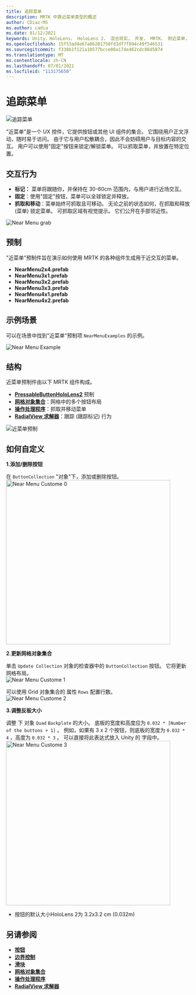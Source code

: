 ```yaml
---
title: 追踪菜单
description: MRTK 中靠近菜单类型的概述
author: CDiaz-MS
ms.author: cadia
ms.date: 01/12/2021
keywords: Unity，HoloLens， HoloLens 2， 混合现实， 开发， MRTK， 附近菜单，
ms.openlocfilehash: 15f53ad4e67a0b281750fd1df7f894c49f546531
ms.sourcegitcommit: f338b1f121a10577bcce08a174e462cdc86d5874
ms.translationtype: MT
ms.contentlocale: zh-CN
ms.lasthandoff: 07/01/2021
ms.locfileid: "113175650"
---
```

# <a name="near-menu"></a>追踪菜单

![追踪菜单](../images/near-menu/MRTK_UX_NearMenu.png)

"近菜单"是一个 UX 控件，它提供按钮或其他 UI 组件的集合。 它围绕用户正文浮动，随时易于访问。 由于它与用户松散耦合，因此不会妨碍用户与目标内容的交互。 用户可以使用"固定"按钮来锁定/解锁菜单。 可以抓取菜单，并放置在特定位置。

## <a name="interaction-behavior"></a>交互行为

- **标记：** 菜单将跟随你，并保持在 30-60cm 范围内，与用户进行近场交互。
- **固定**：使用"固定"按钮，菜单可以全球锁定并释放。
- **抓取和移动**：菜单始终可抓取且可移动。 无论之前的状态如何，在抓取和释放 (菜单) 锁定菜单。 可抓取区域有视觉提示。 它们公开在手部邻近性。

<img src="../images/near-menu/MRTK_UX_NearMenu_Grab.png" alt="Near Menu grab">

## <a name="prefabs"></a>预制

"近菜单"预制件旨在演示如何使用 MRTK 的各种组件生成用于近交互的菜单。

- **NearMenu2x4.prefab**
- **NearMenu3x1.prefab**
- **NearMenu3x2.prefab**
- **NearMenu3x3.prefab**
- **NearMenu4x1.prefab**
- **NearMenu4x2.prefab**

## <a name="example-scene"></a>示例场景

可以在场景中找到"近菜单"预制项 `NearMenuExamples` 的示例。

<img src="../images/near-menu/MRTK_UX_NearMenu_Examples.png" alt="Near Menu Example">

## <a name="structure"></a>结构

近菜单预制件由以下 MRTK 组件构成。

- [**PressableButtonHoloLens2**](button.md) 预制
- [**网格对象集合**](object-collection.md)：网格中的多个按钮布局
- [**操作处理程序**](manipulation-handler.md)：抓取并移动菜单
- [**RadialView 求解器**](solvers/solver.md)：跟踪 (跟踪标记) 行为

![近菜单预制](../images/near-menu/MRTK_UX_NearMenu_Structure.png)

## <a name="how-to-customize"></a>如何自定义

**1.添加/删除按钮**

在 `ButtonCollection` "对象"下，添加或删除按钮。  
<img src="../images/near-menu/MRTK_UX_NearMenu_Custom0.png" width="450" alt="Near Menu Custome 0">

**2.更新网格对象集合**

单击 `Update Collection` 对象的检查器中的 `ButtonCollection` 按钮。 它将更新网格布局。  
<img src="../images/near-menu/MRTK_UX_NearMenu_Custom1.png" alt="Near Menu Custome 1">

可以使用 Grid 对象集合的 属性 `Rows` 配置行数。  
<img src="../images/near-menu/MRTK_UX_NearMenu_Custom2.png" alt="Near Menu Custome 2">

**3.调整反板大小**

调整 下 对象 `Quad` `Backplate` 的大小。 底板的宽度和高度应为 `0.032 * [Number of the buttons + 1]` 。 例如，如果有 3 x 2 个按钮，则底板的宽度为 `0.032 * 4` ，高度为 `0.032 * 3` 。 可以直接将此表达式放入 Unity 的 字段中。  
<img src="../images/near-menu/MRTK_UX_NearMenu_Custom3.png" width="450" alt="Near Menu Custome 3">

- 按钮的默认大小HoloLens 2为 3.2x3.2 cm (0.032m) 

## <a name="see-also"></a>另请参阅

- [**按钮**](button.md)
- [**边界控制**](bounds-control.md)
- [**滑块**](sliders.md)
- [**网格对象集合**](object-collection.md)
- [**操作处理程序**](manipulation-handler.md)
- [**RadialView 求解器**](solvers/solver.md)
